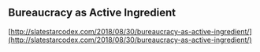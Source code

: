 ## Bureaucracy as Active Ingredient
  
  [http://slatestarcodex.com/2018/08/30/bureaucracy-as-active-ingredient/](http://slatestarcodex.com/2018/08/30/bureaucracy-as-active-ingredient/)